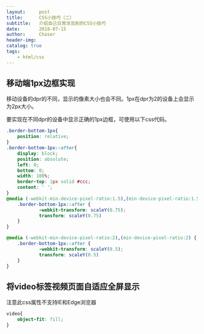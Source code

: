 ```yaml
---
layout:     post
title:      CSS小技巧（二）
subtitle:   介绍自己日常涉及到的CSS小技巧
date:       2018-07-15 
author:     Chaser
header-img: 
catalog: true
tags:
    - html/css
---
```


## 移动端1px边框实现

移动设备的dpr的不同，显示的像素大小也会不同。1px在dpr为2的设备上会显示为2px大小。

要实现在不同dpr的设备中显示正确的1px边框，可使用以下css代码。

```css
.border-bottom-1px{
    position: relative;
}
.border-bottom-1px::after{
    display: block;
    position: absolute;
    left: 0;
    bottom: 0;
    width: 100%;
    border-top: 1px solid #ccc;
    content: ' ';
}
@media (-webkit-min-device-pixel-ratio:1.5),(min-device-pixel-ratio:1.5) {
    .border-bottom-1px::after {
            -webkit-transform: scaleY(0.75);
            transform: scaleY(0.75)
    }
}

@media (-webkit-min-device-pixel-ratio:2),(min-device-pixel-ratio:2) {
    .border-bottom-1px::after {
            -webkit-transform: scaleY(0.5);
            transform: scaleY(0.5)
    }
}
```



## 将video标签视频页面自适应全屏显示

注意此css属性不支持IE和Edge浏览器

```css
video{
    object-fit: fill;
}
```

